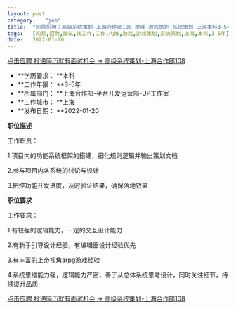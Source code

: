 ```yaml
---
layout:	post
category:	"job"
title:	"网易招聘：高级系统策划-上海合作部108-游戏-游戏策划-系统策划-上海本科3-5年"
tags:	[网易,招聘,面试,找工作,工作,内推,游戏,游戏策划,系统策划,上海,本科,3-5年]
date:	2022-01-20
---
```


[点击应聘 投递简历就有面试机会 ->  高级系统策划-上海合作部108](http://mobile.bole.netease.com/bole/boleDetail?id=37530&employeeId=346f03c3cda5f04c&key=all)



- **学历要求： **本科
- **工作年限： **3-5年
- **所属部门： **上海合作部-平台开发运营部-UP工作室
- **工作城市： **上海
- **发布日期： **2022-01-20



**职位描述**

工作职责：

1.项目内的功能系统框架的搭建，细化规则逻辑并输出策划文档

2.参与项目内各系统的讨论与设计

3.把控功能开发进度，及时验证结果，确保落地效果





**职位要求**

工作要求：

1.有较强的逻辑能力，一定的交互设计能力

2.有新手引导设计经验，有编辑器设计经验优先

3.有丰富的上帝视角arpg游戏经验

4.系统思维能力强，逻辑能力严密，善于从总体系统思考设计，同时关注细节，持续提升品质



[点击应聘 投递简历就有面试机会 ->  高级系统策划-上海合作部108](http://mobile.bole.netease.com/bole/boleDetail?id=37530&employeeId=346f03c3cda5f04c&key=all)